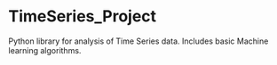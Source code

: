 # TimeSeries_Project
Python library for analysis of Time Series data. Includes basic Machine learning algorithms.
